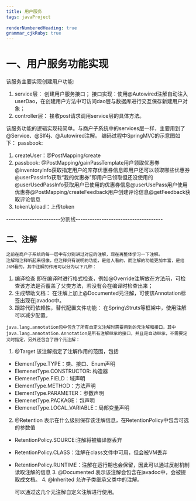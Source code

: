 ```yaml
---
title: 用户服务
tags: javaProject 
        
renderNumberedHeading: true
grammar_cjkRuby: true
---
```



# 一、用户服务功能实现
该服务主要实现创建用户功能:
	
 1. service层：
 创建用户服务接口；
 接口实现：使用@Autowired注解自动注入userDao，在创建用户方法中可访问dao层与数据库进行交互保存新建用户对象；
 2. controller层：
接收post请求调用service层的具体方法。
    
 该服务功能的逻辑实现较简单。与商户子系统中的services层一样，主要用到了@Service、@Slf4j、@Autowired注解。
 编码过程中SpringMVC的示意图如下：
 passbook:
 1. createUser：@PostMapping/create
 2. passbook:  @PostMapping/gainPassTemplate用户领取优惠券\@inventoryInfo获取指定用户的库存优惠券信息即用户还可以领取哪些优惠券\@userPassInfo获取“我的优惠券”即用户已领取但还没使用的\@userUsedPassInfo获取用户已使用的优惠券信息\@userUsePass用户使用优惠券\@PostMapping/createFeedback用户创建评论信息\@getFeedback获取评论信息
 3. tokenUpload：上传token

	
   
-----------------------分割线-------------------------------------

## 二、注解

	之前在商户子系统的每一层中有分别讲过对应的注解，现在再整体学习一下注解。
	注解和注释听起来很像，但注释只有说明的功能，是给人看的，而注解的功能更加丰富，是给JVM看的，其中注解的作用可以分为以下几种：
 1. 编译检查
   即在编译时进行格式检查，例如@Override注解放在方法前，可检查该方法是否覆盖了父类方法，若没有会在编译时检查出来；
  2. 生成帮助文档：
   在注解上加上@Documented元注解，可使该Annotation标签出现在javadoc中。
  3. 跟踪代码依赖性，替代配置文件功能：
   在Spring\Struts等框架中，使用注解可以减少配置。
  
    java.lang.annotation包中包含了所有自定义注解时需要用到的元注解和接口，其中java.lang.annotation.Annotation是所有注解继承的接口，并且是自动继承，不需要定义时指定，另外还包含了四个元注解：
	
 1.  @Target
    该注解指定了注解作用的范围，包括
   - ElementType.TYPE：类、接口、Enum声明
   - ElemenetType.CONSTRUCTOR: 构造器
   - ElemenetType.FIELD：域声明
   - ElementType.METHOD：方法声明
   - ElementType.PARAMETER：参数声明
   - ElemenetType.PACKAGE：包声明
   - ElemenetType.LOCAL_VARIABLE：局部变量声明
  2. @Retention
    表示在什么级别保存该注解信息，在RetentionPolicy中包含可选的参数值
- RetentionPolicy.SOURCE:注解将被编译器丢弃
- RetentionPolicy.CLASS：注解在class文件中可用，但会被VM丢弃
- RetentionPolicy.RUNTIME：注解在运行期也会保留，因此可以通过反射机制读取注解的信息
  3. @Documented
 表示该注解会包含在javadoc中，会被提取成文档。
  4. @Inherited
  允许子类继承父类中的注解。

    可以通过这几个元注解自定义注解进行使用。
	
